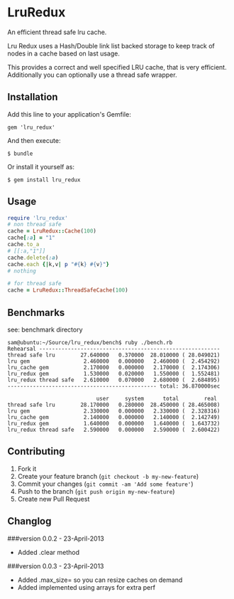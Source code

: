 # LruRedux

An efficient thread safe lru cache.

Lru Redux uses a Hash/Double link list backed storage to keep track of nodes in a cache based on last usage.

This provides a correct and well specified LRU cache, that is very efficient. Additionally you can optionally use a thread safe wrapper.

## Installation

Add this line to your application's Gemfile:

    gem 'lru_redux'

And then execute:

    $ bundle

Or install it yourself as:

    $ gem install lru_redux

## Usage

```ruby
require 'lru_redux'
# non thread safe
cache = LruRedux::Cache(100)
cache[:a] = "1"
cache.to_a
# [[:a,"1"]]
cache.delete(:a)
cache.each {|k,v| p "#{k} #{v}"}
# nothing

# for thread safe
cache = LruRedux::ThreadSafeCache(100)

```

## Benchmarks

see: benchmark directory

```
sam@ubuntu:~/Source/lru_redux/bench$ ruby ./bench.rb
Rehearsal ---------------------------------------------------------
thread safe lru        27.640000   0.370000  28.010000 ( 28.049021)
lru gem                 2.460000   0.000000   2.460000 (  2.454292)
lru_cache gem           2.170000   0.000000   2.170000 (  2.174306)
lru_redux gem           1.530000   0.020000   1.550000 (  1.552481)
lru_redux thread safe   2.610000   0.070000   2.680000 (  2.684895)
----------------------------------------------- total: 36.870000sec

                            user     system      total        real
thread safe lru        28.170000   0.280000  28.450000 ( 28.465008)
lru gem                 2.330000   0.000000   2.330000 (  2.328316)
lru_cache gem           2.140000   0.000000   2.140000 (  2.142749)
lru_redux gem           1.640000   0.000000   1.640000 (  1.643732)
lru_redux thread safe   2.590000   0.000000   2.590000 (  2.600422)

```


## Contributing

1. Fork it
2. Create your feature branch (`git checkout -b my-new-feature`)
3. Commit your changes (`git commit -am 'Add some feature'`)
4. Push to the branch (`git push origin my-new-feature`)
5. Create new Pull Request

## Changlog

###version 0.0.2 - 23-April-2013

- Added .clear method

###version 0.0.3 - 23-April-2013

- Added .max_size= so you can resize caches on demand
- Added implemented using arrays for extra perf
